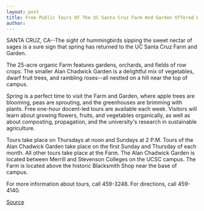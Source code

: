 ```yaml
---
layout: post
title: Free Public Tours Of The UC Santa Cruz Farm And Garden Offered Weekly
author: 
---
```


SANTA CRUZ, CA--The sight of hummingbirds sipping the sweet nectar of  sages is a sure sign that spring has returned to the UC Santa Cruz Farm and  Garden.

The 25-acre organic Farm features gardens, orchards, and fields of  row crops. The smaller Alan Chadwick Garden is a delightful mix of  vegetables, dwarf fruit trees, and rambling roses--all nestled on a hill near  the top of campus.

Spring is a perfect time to visit the Farm and Garden, where apple  trees are blooming, peas are sprouting, and the greenhouses are brimming  with plants. Free one-hour docent-led tours are available each week.  Visitors will learn about growing flowers, fruits, and vegetables  organically, as well as about composting, propagation, and the university's  research in sustainable agriculture.

Tours take place on Thursdays at noon and Sundays at 2 P.M. Tours of  the Alan Chadwick Garden take place on the first Sunday and Thursday of  each month. All other tours take place at the Farm. The Alan Chadwick  Garden is located between Merrill and Stevenson Colleges on the UCSC  campus. The Farm is located above the historic Blacksmith Shop near the  base of campus.

For more information about tours, call 459-3248. For directions, call  459-4140.

[Source](http://www1.ucsc.edu/news_events/press_releases/archive/96-97/04-97/041097-Free_public_tours_o.html "Permalink to 041097-Free_public_tours_o")